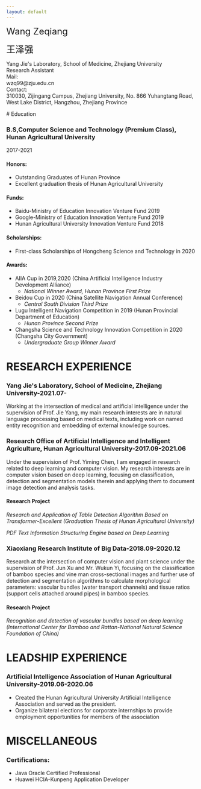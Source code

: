 ```yaml
---
layout: default
---
```


<dl>
<font size=5>Wang Zeqiang</font>

<font size=5>王泽强</font>
  
<dt>Yang Jie's Laboratory, School of Medicine, Zhejiang University</dt>
  <di>Research Assistant</di>
<dt>Mail: </dt>
  <di>wzq99@zju.edu.cn</di>
<dt>Contact:</dt>
  <di>310030, Zijingang Campus, Zhejiang University, No. 866 Yuhangtang Road, West Lake District, Hangzhou, Zhejiang Province</di>
</dl>
# Education

### B.S,Computer Science and Technology (Premium Class), Hunan Agricultural University
2017-2021
#### Honors:  
- Outstanding Graduates of Hunan Province   
- Excellent graduation thesis of Hunan Agricultural University
#### Funds:
- Baidu-Ministry of Education Innovation Venture Fund 2019
- Google-Ministry of Education Innovation Venture Fund 2019
- Hunan Agricultural University Innovation Venture Fund 2018
#### Scholarships:
- First-class Scholarships of Hongcheng Science and Technology in 2020
#### Awards:
- AIIA Cup in 2019,2020 (China Artificial Intelligence Industry Development Alliance)
  - *National Winner Award, Hunan Province First Prize*
- Beidou Cup in 2020 (China Satellite Navigation Annual Conference)
  - *Central South Division Third Prize* 
- Lugu Intelligent Navigation Competition in 2019 (Hunan Provincial Department of Education)
  - *Hunan Province Second Prize*
- Changsha  Science and Technology Innovation Competition in 2020 (Changsha City Government)
  - *Undergraduate Group Winner Award*

# RESEARCH EXPERIENCE

### Yang Jie's Laboratory, School of Medicine, Zhejiang University-2021.07-
Working at the intersection of medical and artificial intelligence under the supervision of Prof. Jie Yang, my main research interests are in natural language processing based on medical texts, including work on named entity recognition and embedding of external knowledge sources.

### Research Office of Artificial Intelligence and Intelligent Agriculture, Hunan Agricultural University-2017.09-2021.06
Under the supervision of Prof. Yiming Chen, I am engaged in research related to deep learning and computer vision. My research interests are in computer vision based on deep learning, focusing on classification, detection and segmentation models therein and applying them to document image detection and analysis tasks.
#### Research Project
*Research and Application of Table Detection Algorithm Based on Transformer-Excellent (Graduation Thesis of Hunan Agricultural University)*

*PDF Text Information Structuring Engine based on Deep Learning*

### Xiaoxiang Research Institute of Big Data-2018.09-2020.12
Research at the intersection of computer vision and plant science under the supervision of Prof. Jun Xu and Mr. Wukun Yi, focusing on the classification of bamboo species and vine man cross-sectional images and further use of detection and segmentation algorithms to calculate morphological parameters: vascular bundles (water transport channels) and tissue ratios (support cells attached around pipes) in bamboo species.
#### Research Project
*Recognition and detection of vascular bundles based on deep learning (International Center for Bamboo and Rattan-National Natural Science Foundation of China)*

# LEADSHIP EXPERIENCE

###  Artificial Intelligence Association of Hunan Agricultural University-2019.06-2020.06
- Created the Hunan Agricultural University Artificial Intelligence Association and served as the president.
- Organize bilateral elections for corporate internships to provide employment opportunities for members of the association

# MISCELLANEOUS
### Certifications:
* Java Oracle Certified Professional
* Huawei HCIA-Kunpeng Application Developer

